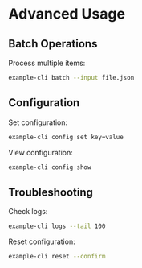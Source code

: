 # Advanced Usage

## Batch Operations

Process multiple items:
```bash
example-cli batch --input file.json
```

## Configuration

Set configuration:
```bash
example-cli config set key=value
```

View configuration:
```bash
example-cli config show
```

## Troubleshooting

Check logs:
```bash
example-cli logs --tail 100
```

Reset configuration:
```bash
example-cli reset --confirm
```
